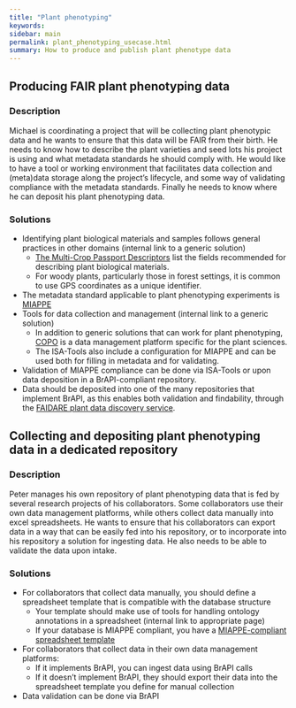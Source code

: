 ```yaml
---
title: "Plant phenotyping"
keywords: 
sidebar: main
permalink: plant_phenotyping_usecase.html
summary: How to produce and publish plant phenotype data
---
```



## Producing FAIR plant phenotyping data
 
### Description

Michael is coordinating a project that will be collecting plant phenotypic data and he wants to ensure that this data will be FAIR from their birth. He needs to know how to describe the plant varieties and seed lots his project is using and what metadata standards he should comply with. He would like to have a tool or working environment that facilitates data collection and (meta)data storage along the project’s lifecycle, and some way of validating compliance with the metadata standards. Finally he needs to know where he can deposit his plant phenotyping data.

### Solutions
* Identifying plant biological materials and samples follows general practices in other domains (internal link to a generic solution)
  * [The Multi-Crop Passport Descriptors](https://www.bioversityinternational.org/e-library/publications/detail/faobioversity-multi-crop-passport-descriptors-v21-mcpd-v21/) list the fields recommended for describing plant biological materials.
  * For woody plants, particularly those in forest settings, it is common to use GPS coordinates as a unique identifier.
* The metadata standard applicable to plant phenotyping experiments is [MIAPPE](https://www.miappe.org/)
* Tools for data collection and management (internal link to a generic solution)
  * In addition to generic solutions that can work for plant phenotyping, [COPO](https://copo-project.org/) is a data management platform specific for the plant sciences.
  * The ISA-Tools also include a configuration for MIAPPE and can be used both for filling in metadata and for validating.
* Validation of MIAPPE compliance can be done via ISA-Tools or upon data deposition in a BrAPI-compliant repository.
* Data should be deposited into one of the many repositories that implement BrAPI, as this enables both validation and findability, through the [FAIDARE plant data discovery service](https://urgi.versailles.inrae.fr/faidare/).

## Collecting and depositing plant phenotyping data in a dedicated repository
 
### Description 
Peter manages his own repository of plant phenotyping data that is fed by several research projects of his collaborators. Some collaborators use their own data management platforms, while others collect data manually into excel spreadsheets. He wants to ensure that his collaborators can export data in a way that can be easily fed into his repository, or to incorporate into his repository a solution for ingesting data. He also needs to be able to validate the data upon intake.

### Solutions
* For collaborators that collect data manually, you should define a spreadsheet template that is compatible with the database structure 
  * Your template should make use of tools for handling ontology annotations in a spreadsheet (internal link to appropriate page) 
  * If your database is MIAPPE compliant, you have a [MIAPPE-compliant spreadsheet template](https://github.com/MIAPPE/MIAPPE/raw/master/MIAPPE_Checklist-Data-Model-v1.1/MIAPPE_templates/MIAPPEv1.1_training_spreadsheet.xlsx)
* For collaborators that collect data in their own data management platforms:
  * If it implements BrAPI, you can ingest data using BrAPI calls
  * If it doesn’t implement BrAPI, they should export their data into the spreadsheet template you define for manual collection
* Data validation can be done via BrAPI

 



